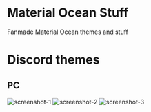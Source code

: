 # Material Ocean Stuff
Fanmade Material Ocean themes and stuff

# Discord themes
## PC
![screenshot-1](https://laptopcat.github.io/material-ocean-stuff/screenshots/pc-1.png)
![screenshot-2](https://laptopcat.github.io/material-ocean-stuff/screenshots/pc-2.png)
![screenshot-3](https://laptopcat.github.io/material-ocean-stuff/screenshots/pc-3.png)
